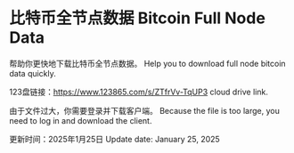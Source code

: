 # 比特币全节点数据 Bitcoin Full Node Data 
帮助你更快地下载比特币全节点数据。
Help you to download full node bitcoin data quickly.

123盘链接：https://www.123865.com/s/ZTfrVv-TqUP3
cloud drive link.

由于文件过大，你需要登录并下载客户端。
Because the file is too large, you need to log in and download the client.

更新时间：2025年1月25日
Update date: January 25, 2025

